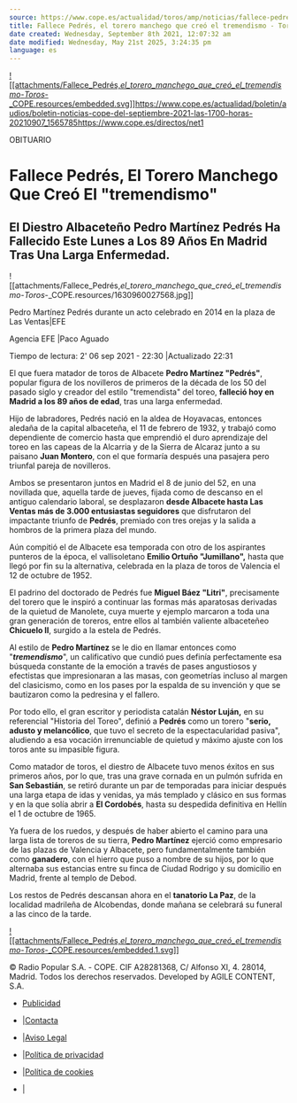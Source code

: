 ```yaml
---
source: https://www.cope.es/actualidad/toros/amp/noticias/fallece-pedres-torero-manchego-que-creo-tremendismo-20210906_1484043
title: Fallece Pedrés, el torero manchego que creó el tremendismo - Toros - COPE
date created: Wednesday, September 8th 2021, 12:07:32 am
date modified: Wednesday, May 21st 2025, 3:24:35 pm
language: es
---
```


[![[attachments/Fallece_Pedrés,_el_torero_manchego_que_creó_el_tremendismo_-_Toros_-_COPE.resources/embedded.svg]]](https://www.cope.es/)<https://www.cope.es/actualidad/boletin/audios/boletin-noticias-cope-del-septiembre-2021-las-1700-horas-20210907_1565785><https://www.cope.es/directos/net1>

OBITUARIO

# Fallece Pedrés, El Torero Manchego Que Creó El "tremendismo"

## El Diestro Albaceteño Pedro Martínez Pedrés Ha Fallecido Este Lunes a Los 89 Años En Madrid Tras Una Larga Enfermedad.

![[attachments/Fallece_Pedrés,_el_torero_manchego_que_creó_el_tremendismo_-_Toros_-_COPE.resources/1630960027568.jpg]]

Pedro Martínez Pedrés durante un acto celebrado en 2014 en la plaza de Las Ventas|EFE

Agencia EFE |Paco Aguado

Tiempo de lectura: 2' 06 sep 2021 - 22:30 |Actualizado 22:31

El que fuera matador de toros de Albacete **Pedro Martínez "Pedrés"**, popular figura de los novilleros de primeros de la década de los 50 del pasado siglo y creador del estilo "tremendista" del toreo, **falleció hoy en Madrid a los 89 años de edad**, tras una larga enfermedad.

Hijo de labradores, Pedrés nació en la aldea de Hoyavacas, entonces aledaña de la capital albaceteña, el 11 de febrero de 1932, y trabajó como dependiente de comercio hasta que emprendió el duro aprendizaje del toreo en las capeas de la Alcarria y de la Sierra de Alcaraz junto a su paisano **Juan Montero**, con el que formaría después una pasajera pero triunfal pareja de novilleros.

Ambos se presentaron juntos en Madrid el 8 de junio del 52, en una novillada que, aquella tarde de jueves, fijada como de descanso en el antiguo calendario laboral, se desplazaron **desde Albacete hasta Las Ventas más de 3.000 entusiastas seguidores** que disfrutaron del impactante triunfo de **Pedrés**, premiado con tres orejas y la salida a hombros de la primera plaza del mundo.

Aún compitió el de Albacete esa temporada con otro de los aspirantes punteros de la época, el vallisoletano **Emilio Ortuño "Jumillano",** hasta que llegó por fin su la alternativa, celebrada en la plaza de toros de Valencia el 12 de octubre de 1952.

El padrino del doctorado de Pedrés fue **Miguel Báez "Litri"**, precisamente del torero que le inspiró a continuar las formas más aparatosas derivadas de la quietud de Manolete, cuya muerte y ejemplo marcaron a toda una gran generación de toreros, entre ellos al también valiente albaceteñeo **Chicuelo II**, surgido a la estela de Pedrés.

Al estilo de **Pedro Martínez** se le dio en llamar entonces como "**_tremendismo_**", un calificativo que cundió pues definía perfectamente esa búsqueda constante de la emoción a través de pases angustiosos y efectistas que impresionaran a las masas, con geometrías incluso al margen del clasicismo, como en los pases por la espalda de su invención y que se bautizaron como la pedresina y el fallero.

Por todo ello, el gran escritor y periodista catalán **Néstor Luján,** en su referencial "Historia del Toreo", definió a **Pedrés** como un torero "**serio, adusto y melancólico**, que tuvo el secreto de la espectacularidad pasiva", aludiendo a esa vocación irrenunciable de quietud y máximo ajuste con los toros ante su impasible figura.

Como matador de toros, el diestro de Albacete tuvo menos éxitos en sus primeros años, por lo que, tras una grave cornada en un pulmón sufrida en **San Sebastián**, se retiró durante un par de temporadas para iniciar después una larga etapa de idas y venidas, ya más templado y clásico en sus formas y en la que solía abrir a **El Cordobés**, hasta su despedida definitiva en Hellín el 1 de octubre de 1965.

Ya fuera de los ruedos, y después de haber abierto el camino para una larga lista de toreros de su tierra, **Pedro Martínez** ejerció como empresario de las plazas de Valencia y Albacete, pero fundamentalmente también como **ganadero**, con el hierro que puso a nombre de su hijos, por lo que alternaba sus estancias entre su finca de Ciudad Rodrigo y su domicilio en Madrid, frente al templo de Debod.

Los restos de Pedrés descansan ahora en el **tanatorio La Paz**, de la localidad madrileña de Alcobendas, donde mañana se celebrará su funeral a las cinco de la tarde.

[![[attachments/Fallece_Pedrés,_el_torero_manchego_que_creó_el_tremendismo_-_Toros_-_COPE.resources/embedded.1.svg]]](https://www.cope.es/)

© Radio Popular S.A. - COPE. CIF A28281368, C/ Alfonso XI, 4. 28014, Madrid. Todos los derechos reservados. Developed by AGILE CONTENT, S.A.

* [Publicidad](https://www.cope.es/pagina/publicidad-cope-y-trece)

* |[Contacta](https://www.cope.es/pagina/contacta)
* |[Aviso Legal](https://www.cope.es/pagina/aviso-legal)
* |[Política de privacidad](https://www.cope.es/pagina/politica-de-privacidad)
* |[Política de cookies](https://www.cope.es/pagina/politicas-de-cookies)
* |
